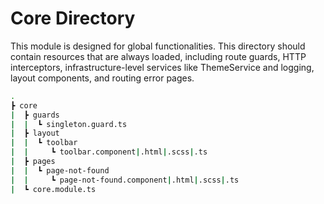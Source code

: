 # Core Directory

This module is designed for global functionalities. This directory should contain resources that are always loaded, including route guards, HTTP interceptors, infrastructure-level services like ThemeService and logging, layout components, and routing error pages.

```bash
.
┣ core
|  ┣ guards
|  |  ┗ singleton.guard.ts
|  ┣ layout
|  |  ┗ toolbar
|  |     ┗ toolbar.component|.html|.scss|.ts
|  ┣ pages
|  |  ┗ page-not-found
|  |     ┗ page-not-found.component|.html|.scss|.ts
|  ┗ core.module.ts
```
